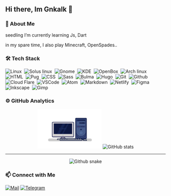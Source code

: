 ## Hi there, Im Gnkalk 👋
### 👤 About Me

seedling I’m currently learning Js, Dart

in my spare time, I also play Minecraft, OpenSpades..

### :hammer_and_wrench: Tech Stack

![Linux](https://img.shields.io/badge/-Linux-141a20?style=for-the-badge&logo=linux)&nbsp;
![Solus linux](https://img.shields.io/badge/-Solus_Linux-141a20?style=for-the-badge&logo=solus)&nbsp;
![Gnome](https://img.shields.io/badge/-Gnome-141a20?style=for-the-badge&logo=gnome)&nbsp;
![KDE](https://img.shields.io/badge/-KDE-141a20?style=for-the-badge&logo=kde)&nbsp;
![OpenBox](https://img.shields.io/badge/-Openbox-141a20?style=for-the-badge)&nbsp;
![Arch linux](https://img.shields.io/badge/-Arch_Linux-141a20?style=for-the-badge&logo=arch-linux)&nbsp;
![HTML](https://img.shields.io/badge/-HTML-141a20?style=for-the-badge&logo=html5)&nbsp;
![Pug](https://img.shields.io/badge/-Pug_HTML-141a20?style=for-the-badge&logo=pug)&nbsp;
![CSS](https://img.shields.io/badge/-CSS-141a20?style=for-the-badge&logo=css3)&nbsp;
![Sass](https://img.shields.io/badge/-Sass-141a20?style=for-the-badge&logo=sass)&nbsp;
![Bulma](https://img.shields.io/badge/-Bulma-141a20?style=for-the-badge&logo=bulma)&nbsp;
![Hugo](https://img.shields.io/badge/-Hugo-141a20?style=for-the-badge&logo=hugo)&nbsp;
![Git](https://img.shields.io/badge/-Git-141a20?style=for-the-badge&logo=git)&nbsp;
![Github](https://img.shields.io/badge/-Github-141a20?style=for-the-badge&logo=github)&nbsp;
![Cloud Flare](https://img.shields.io/badge/-Cloud_Flare-141a20?style=for-the-badge&logo=cloudflare)&nbsp;
![VSCode](https://img.shields.io/badge/-VS_Code-141a20?style=for-the-badge&logo=visualstudiocode)&nbsp;
![Atom](https://img.shields.io/badge/-Atom-141a20?style=for-the-badge&logo=atom)&nbsp;
![Markdown](https://img.shields.io/badge/-MarkDown-141a20?style=for-the-badge&logo=markdown)&nbsp;
![Netlify](https://img.shields.io/badge/-Netlify-141a20?style=for-the-badge&logo=netlify)&nbsp;
![Figma](https://img.shields.io/badge/-Figma-141a20?style=for-the-badge&logo=figma)&nbsp;
![Inkscape](https://img.shields.io/badge/-Inkscape-141a20?style=for-the-badge&logo=inkscape)&nbsp;
![Gimp](https://img.shields.io/badge/-Gimp-141a20?style=for-the-badge&logo=gimp)&nbsp;

### :gear: GitHub Analytics

<div align="center">

<img src="https://github.com/Gnkalk/Gnkalk/blob/main/img/PC.svg" width="40%" alt="PC :))">
<img src="https://github-readme-stats.vercel.app/api?username=Gnkalk&show_icons=true&theme=dark&icon_color=ff9800&hide_border=true" width="50%" alt="GitHub stats">

---

![Github snake](https://github.com/Gnkalk/Gnkalk/blob/output/github-contribution-grid-snake.svg)
  
</div> 

### :mailbox:  Connect with Me

[![Mail](https://img.shields.io/badge/-Mail-141a20?style=for-the-badge&logo=yahoo)](mailto:gnkalk@yahoo.com)
[![Telegram](https://img.shields.io/badge/-Telegram-141a20?style=for-the-badge&logo=telegram)](https://t.me/gnkalk_bot)
